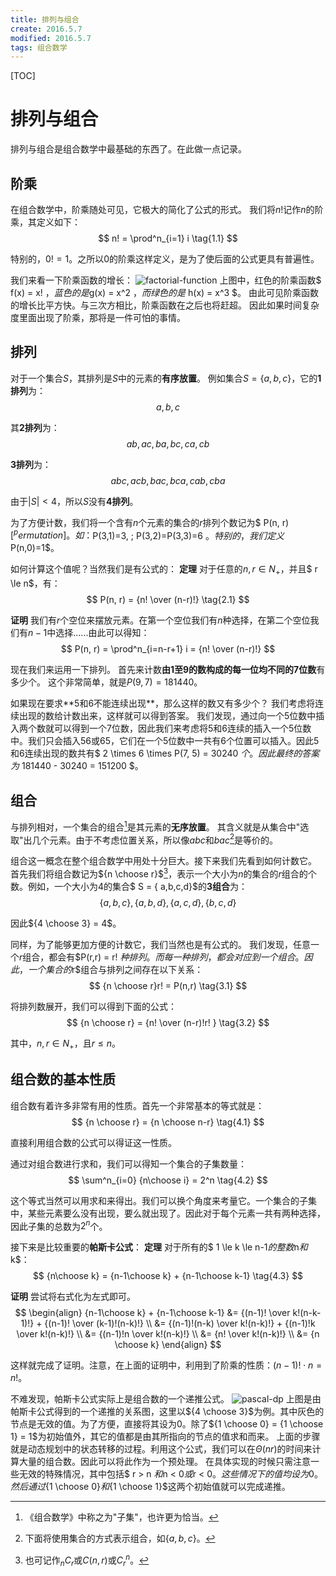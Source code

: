 ```yaml
---
title: 排列与组合
create: 2016.5.7
modified: 2016.5.7
tags: 组合数学
---
```

[TOC]
# 排列与组合
排列与组合是组合数学中最基础的东西了。在此做一点记录。

## 阶乘
在组合数学中，阶乘随处可见，它极大的简化了公式的形式。
我们将$n!$记作$n$的阶乘，其定义如下：
$$ n! = \prod^n_{i=1} i \tag{1.1} $$

特别的，$0! = 1$。之所以$0$的阶乘这样定义，是为了使后面的公式更具有普遍性。

我们来看一下阶乘函数的增长：
![factorial-function](http://git.oschina.net/riteme/blogimg/raw/master/permutation-and-combination/factorial.png)
上图中，红色的阶乘函数$ f(x) = x! $，蓝色的是$g(x) = x^2 $，而绿色的是$ h(x) = x^3 $。
由此可见阶乘函数的增长比平方快。与三次方相比，阶乘函数在之后也将赶超。
因此如果时间复杂度里面出现了阶乘，那将是一件可怕的事情。

## 排列
对于一个集合$S$，其排列是$S$中的元素的**有序放置**。
例如集合$S = \{ a, b, c \}$，它的**1排列**为：
$$ a, b, c $$

其**2排列**为：
$$ ab, ac, ba, bc, ca, cb $$

**3排列**为：
$$ abc, acb, bac, bca, cab, cba $$

由于$|S| < 4$，所以$S$没有**4排列**。

为了方便计数，我们将一个含有$n$个元素的集合的$r$排列个数记为$ P(n, r) $[^permutation]。
如：$P(3,1)=3, \; P(3,2)=P(3,3)=6 $。
特别的，我们定义$P(n,0)=1$。
[^permutation]: 当然也可记作$_nP_r$或$P^n_r$。

如何计算这个值呢？当然我们是有公式的：
**定理** 对于任意的$n, r \in N_+$，并且$ r \le n$，有：
$$ P(n, r) = {n! \over (n-r)!} \tag{2.1} $$

**证明** 我们有$r$个空位来摆放元素。在第一个空位我们有$n$种选择，在第二个空位我们有$n - 1$中选择......由此可以得知：
$$ P(n, r) = \prod^n_{i=n-r+1} i = {n! \over (n-r)!} $$

现在我们来运用一下排列。
首先来计数**由$1$至$9$的数构成的每一位均不同的$7$位数**有多少个。
这个非常简单，就是$P(9, 7) = 181440$。

如果现在要求**$5$和$6$不能连续出现**，那么这样的数又有多少个？
我们考虑将连续出现的数给计数出来，这样就可以得到答案。
我们发现，通过向一个$5$位数中插入两个数就可以得到一个$7$位数，因此我们来考虑将$5$和$6$连续的插入一个$5$位数中。我们只会插入$56$或$65$，它们在一个$5$位数中一共有$6$个位置可以插入。因此$5$和$6$连续出现的数共有$ 2 \times 6 \times P(7, 5) = 30240 $个。
因此最终的答案为$ 181440 - 30240 = 151200 $。

## 组合
与排列相对，一个集合的组合[^combination]是其元素的**无序放置**。
其含义就是从集合中"选取"出几个元素。由于不考虑位置关系，所以像$abc$和$bac$[^represent]是等价的。
[^combination]: 《组合数学》中称之为"子集"，也许更为恰当。

[^represent]: 下面将使用集合的方式表示组合，如$\{a,b,c\}$。

组合这一概念在整个组合数学中用处十分巨大。接下来我们先看到如何计数它。
首先我们将组合数记为${n \choose r}$[^exp]，表示一个大小为$n$的集合的$r$组合的个数。例如，一个大小为$4$的集合$ S = \{ a,b,c,d\}$的**3组合**为：
$$ \{a,b,c\}, \{a,b,d\}, \{a,c,d\}, \{b,c,d\} $$

因此${4 \choose 3} = 4$。
[^exp]: 也可记作$_nC_r$或$C(n,r)$或$C^n_r$。

同样，为了能够更加方便的计数它，我们当然也是有公式的。
我们发现，任意一个$r$组合，都会有$P(r,r) = r! $种排列。而每一种排列，都会对应到一个组合。因此，一个集合的$r$组合与排列之间存在以下关系：
$$ {n \choose r}r! = P(n,r) \tag{3.1} $$

将排列数展开，我们可以得到下面的公式：
$$ {n \choose r} = {n! \over (n-r)!r! } \tag{3.2} $$

其中，$n,r \in N_+$，且$r\le n$。

## 组合数的基本性质
组合数有着许多非常有用的性质。首先一个非常基本的等式就是：
$$ {n \choose r} = {n \choose n-r} \tag{4.1} $$

直接利用组合数的公式可以得证这一性质。

通过对组合数进行求和，我们可以得知一个集合的子集数量：
$$ \sum^n_{i=0} {n\choose i} = 2^n \tag{4.2} $$

这个等式当然可以用求和来得出。我们可以换个角度来考量它。一个集合的子集中，某些元素要么没有出现，要么就出现了。因此对于每个元素一共有两种选择，因此子集的总数为$2^n$个。

接下来是比较重要的**帕斯卡公式**：
**定理** 对于所有的$ 1 \le k \le n-1$的整数$n$和$k$：
$$ {n\choose k} = {n-1\choose k} + {n-1\choose k-1} \tag{4.3} $$

**证明** 尝试将右式化为左式即可。
$$
\begin{align}
{n-1\choose k} + {n-1\choose k-1} &= {(n-1)! \over k!(n-k-1)!} + {(n-1)! \over (k-1)!(n-k)!} \\
&= {(n-1)!(n-k) \over k!(n-k)!} + {(n-1)!k \over k!(n-k)!} \\
&= {(n-1)!n \over k!(n-k)!} \\
&= {n! \over k!(n-k)!} \\
&= {n \choose k}
\end{align}
$$

这样就完成了证明。注意，在上面的证明中，利用到了阶乘的性质：$(n-1)!\cdot n=n!$。

不难发现，帕斯卡公式实际上是组合数的一个递推公式。
![pascal-dp](http://git.oschina.net/riteme/blogimg/raw/master/permutation-and-combination/dp.svg)
上图是由帕斯卡公式得到的一个递推的关系图，这里以${4 \choose 3}$为例。其中灰色的节点是无效的值。为了方便，直接将其设为$0$。除了${1 \choose 0} = {1 \choose 1} = 1$为初始值外，其它的值都是由其所指向的节点的值求和而来。
上面的步骤就是动态规划中的状态转移的过程。利用这个公式，我们可以在$\Theta(nr)$的时间来计算大量的组合数。因此可以将此作为一个预处理。
在具体实现的时候只需注意一些无效的特殊情况，其中包括$ r > n $和$n < 0$或$r < 0$。这些情况下的值均设为$0$。然后通过${1 \choose 0}$和${1 \choose 1}$这两个初始值就可以完成递推。
